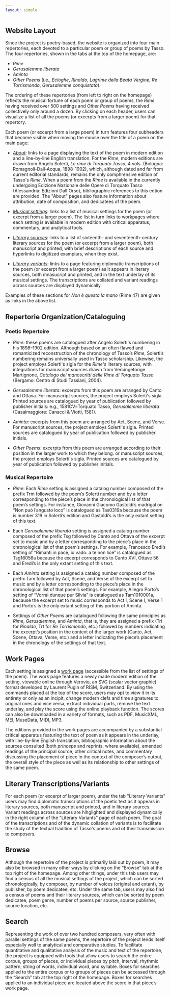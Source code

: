 ```yaml
---
layout: simple
---
```


## **Website Layout**

Since the project is poetry-based, the website is organized
into four main repertories, each devoted to a particular poem or
group of poems by Tasso. The four repertories, 
shown in the tabs at the top of the homepage, are:

- <i>Rime</i>
- <i>Gerusalemme liberata</i>
- <i>Aminta</i>
- <i>Other Poems </i> (i.e., <i>Ecloghe</i>, <i>Rinaldo</i>, <i>Lagrime della Beata Vergine</i>, <i>Re Torrismondo</i>, <i>Gerusalemme conquistata</i>).
  
The ordering of these repertories (from left to right on the homepage)
reflects the musical fortune of each poem or group of poems, the
<i>Rime</i> having received over 500 settings and <i>Other Poems</i>
having received collectively only around a dozen.  By clicking on
each header, users can visualize a list of all the poems (or excerpts
from a larger poem) for that repertory.

Each poem (or excerpt from a large poem) in turn features four
subheaders that become visible when moving the mouse over the title
of a poem on the main page:

- <a target="_new" href="/poem?id=Trm0047"><i>About</i></a>: links
to a page displaying the text of the poem in modern edition and a
line-by-line English translation. For the <i>Rime</i>, modern
editions are drawn from Angelo Solerti, <i>Le rime di Torquato
Tasso</i>, 4 vols. (Bologna: Romagnoli-Dall-Acqua, 1898-1902),
which, although dated and far from current editorial standards,
remains the only comphrensive edition of Tasso's <i>Rime</i>. When
a poem from the <i>Rime</i> is available in the currently undergoing
Edizione Nazionale delle Opere di Torquato Tasso (Alessandria:
Edizioni Dall'Orso), bibliographic references to this edtion are
provided. The "About" pages also feature information about attribution,
date of composition, and dedicatees of the poem.

- <a target="_new" href="/settings?id=Trm0047"><i>Musical
settings</i></a>: links to a list of musical settings for the poem
(or excerpt from a larger poem). The list in turn links to workpages
where each setting is available in modern edition with critical
apparatus, commentary, and analytical tools.

- <a target="_new" href="/sources?id=Trm0047"><i>Literary
sources</i></a>: links to a list of sixteenth- and seventeenth-century
literary sources for the poem (or excerpt from a larger poem), both
manuscript and printed, with brief descriptions of each source and
hyperlinks to digitized examplars, when they exist.

- <a target="_new" href="/variants?id=Trm0047"><i>Literary
variants</i></a>: links to a page featuring diplomatic transcriptions
of the poem (or excerpt from a larger poem) as it appears in literary
sources, both mnasucript and printed, and in the text underlay of
its musical settings. The transcriptions are collated and variant
readings across sources are displayed dynamically.

Examples of these sections for <i>Non è questa la mano</i> (Rime
47) are given as links in the above list.

## **Repertorie Organization/Cataloguing**

### **Poetic Repertoire**

- <i>Rime</i>: these poems are catalogued after Angelo Solerti's
numbering in his 1898&ndash;1902 edition. Although based on an often
flawed and romanticized reconstruction of the chronology of Tasso’s
<i>Rime</i>, Solerti’s numbering remains universally used in Tasso
scholarship. Likewise, the project employs Solerti's sigla for the
<i>Rime</i>'s literary sources, with integrations for manuscript
sources drawn from Vercingetorige Martignone, <i>Catalogo dei
manoscritti delle Rime di Torquato Tasso </i> (Bergamo: Centro di
Studi Tassiani, 2004).

- <i>Gerusalemme liberata</i>: excerpts from this poem are arranged by Canto and Ottava. For manuscript sources, the project employs Solerti's sigla. Printed sources are catalogued by year of publication followed by publisher initials: e.g., 1581CV=Torquato Tasso, <i>Gerusalemme liberata</i> (Casalmaggiore: Canacci & Viotti, 1581).

- <i>Aminta</i>: excerpts from this poem are arranged by Act, Scene, and Verse. For manuscript sources, the project employs Solerti's sigla. Printed sources are catalogued by year of publication followed by publisher initials.

- <i>Other Poems</i>: excerpts from this poem are arranged according to their position in the larger work to which they belong. or manuscript sources, the project employs Solerti's sigla. Printed sources are catalogued by year of publication followed by publisher initials.

### **Musical Repertoire**
- <i>Rime</i>: Each <i>Rime</i> setting is assigned a catalog number composed of the prefix Trm followed by the poem’s Solerti number and by a letter corresponding to the piece’s place in the chronological list of that poem’s settings. For instance, Giovanni Giacomo Gastoldi’s madrigal on “Non può l’angusto loco” is catalogued as Tas0319a because the poem is number 319 in Solerti’s edition and Gastoldi’s is the only extant setting of this text.

- Each <i>Gerusalemme liberata</i> setting is assigned a catalog number composed of the prefix Tsg followed by Canto and Ottava of the excerpt set to music and by a letter corresponding to the piece’s place in the chronological list of that poem’s settings. For example, Francesco Eredi’s setting of “Rimanti in pace, io vado: a te non lice” is catalogued as Tsg16056a because the excerpt corresponds to Canto XVI, Ottave 56 and Eredi’s is the only extant setting of this text.

- Each <i>Aminta</i> setting is assigned a catalog number composed of the prefix Tam followed by Act, Scene, and Verse of the excerpt set to music and by a letter corresponding to the piece’s place in the chronological list of that poem’s settings. For example, Allegro Porto’s setting of “Vorrai dunque pur Silvia” is catalogued as Tam1010001a, because the excerpt set to music corresponds to Act I, Scene I, Verse 1 and Porto’s is the only extant setting of this portion of Aminta.

- Settings of <i>Other Poems</i> are catalogued following the same principles as <i>Rime</i>, <i>Gerusalemme</i>, and <i>Aminta</i>, that is, they are assigned a prefix (Tri for <i>Rinaldo</i>, Trt for <i>Re Torrismondo</i>, etc.) followed by numbers indicating the excerpt’s position in the context of the larger work (Canto, Act, Scene, Ottava, Verse, etc.) and a letter indicating the piece’s placement in the chronology of the settings of that text.


## **Work Pages**
Each setting is assigned a <a target="_new" href="/work?id=Trm0047m">work
page</a> (accessible from the list of settings of the poem). The
work page features a newly made modern edition of the setting,
viewable online through Verovio, an SVG (scalar vector graphic)
format developed by Laurent Pugin of RISM, Switzerland. By using
the commands placed at the top of the score, users may opt to view
it in its entirety or only as an incipit, change modern clefs and
time signatures to original ones and vice versa, extract individual
parts, remove the text underlay, and play the score using the online
playback function.  The scores can also be downloaded in a variety
of formats, such as PDF, MusicXML, MEI, MuseData, MIDI, MP3.

The editions provided in the work pages are accompanied by a substantial critical apparatus featuring the text of poem as it appears in the underlay, with line-by-line English translation, bibliographic information about the sources consulted (both <i>princeps</i> and reprints, where available), emended readings of the principal source, other critical notes, and commentary discussing the placement of piece in the context of the composer’s output, the overall style of the piece as well as its relationship to other settings of the same poem.


## **Literary Transcriptions/Variants**
For each poem (or excerpt of larger poem), under the tab "Literary Variants" users may find diplomatic transcriptions of the poetic text as it appears in literary sources, both manuscript and printed, and in literary sources. Variant readings across sources are hihglighted and displayed dynamically in the right column of the "Literary Variants" page of each poem. The goal of the transcriptions and of the dynamic collation of variants is to facilitate the study of the textual tradition of Tasso's poems and of their transmission to composers.


## **Browse**
Although the repertoire of the project is primarily laid out by poem, it may also be browsed in many other ways by clicking on the “Browse” tab at the top right of the homepage. Among other things, under this tab users may find a census of all the musical settings of the project, which can be sorted chronologically, by composer, by number of voices (original and extant), by publisher, by poem dedicatee, etc. Under the same tab, users may also find a census of poems and their literary sources, which can be sorted by poem dedicatee, poem genre,  number of poems per source, source publisher, source location, etc.


## **Search**
Representing the work of over two hundred composers, very often with parallel settings of the same poems, the repertoire of the project lends itself especially well to analytical and comparative studies. To facilitate quantitative and qualitative analysis of the music and text of the repertoire, the project is equipped with tools that allow users to search the entire corpus, groups of pieces, or individual pieces by pitch, interval, rhythmic pattern, string of words, individual word, and syllable. Boxes for searches applied to the entire corpus or to groups of pieces can be accessed through the “Search” tab at the top right of the homepage. Boxes for searches applied to an individual piece are located above the score in that piece’s work page.



